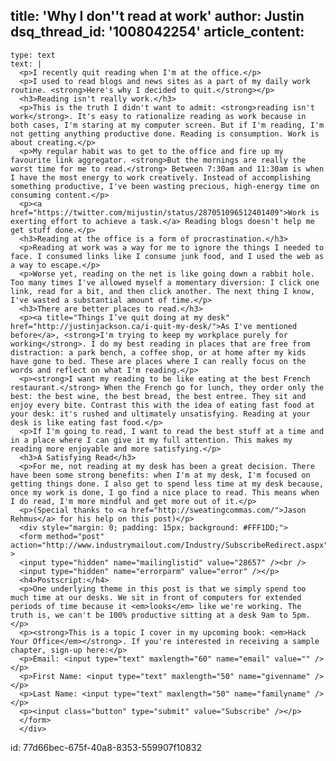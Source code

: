 title: 'Why I don''t read at work'
author: Justin
dsq_thread_id: '1008042254'
article_content:
  -
    type: text
    text: |
      <p>I recently quit reading when I'm at the office.</p>
      <p>I used to read blogs and news sites as a part of my daily work routine. <strong>Here's why I decided to quit.</strong></p>
      <h3>Reading isn't really work.</h3>
      <p>This is the truth I didn't want to admit: <strong>reading isn't work</strong>. It's easy to rationalize reading as work because in both cases, I'm staring at my computer screen. But if I'm reading, I'm not getting anything productive done. Reading is consumption. Work is about creating.</p>
      <p>My regular habit was to get to the office and fire up my favourite link aggregator. <strong>But the mornings are really the worst time for me to read.</strong> Between 7:30am and 11:30am is when I have the most energy to work creatively. Instead of accomplishing something productive, I've been wasting precious, high-energy time on consuming content.</p>
      <p><a href="https://twitter.com/mijustin/status/287051096512401409">Work is exerting effort to achieve a task.</a> Reading blogs doesn't help me get stuff done.</p>
      <h3>Reading at the office is a form of procrastination.</h3>
      <p>Reading at work was a way for me to ignore the things I needed to face. I consumed links like I consume junk food, and I used the web as a way to escape.</p>
      <p>Worse yet, reading on the net is like going down a rabbit hole. Too many times I've allowed myself a momentary diversion: I click one link, read for a bit, and then click another. The next thing I know, I've wasted a substantial amount of time.</p>
      <h3>There are better places to read.</h3>
      <p><a title="Things I’ve quit doing at my desk" href="http://justinjackson.ca/i-quit-my-desk/">As I've mentioned before</a>, <strong>I'm trying to keep my workplace purely for working</strong>. I do my best reading in places that are free from distraction: a park bench, a coffee shop, or at home after my kids have gone to bed. These are places where I can really focus on the words and reflect on what I'm reading.</p>
      <p><strong>I want my reading to be like eating at the best French restaurant.</strong> When the French go for lunch, they order only the best: the best wine, the best bread, the best entree. They sit and enjoy every bite. Contrast this with the idea of eating fast food at your desk: it's rushed and ultimately unsatisfying. Reading at your desk is like eating fast food.</p>
      <p>If I'm going to read, I want to read the best stuff at a time and in a place where I can give it my full attention. This makes my reading more enjoyable and more satisfying.</p>
      <h3>A Satisfying Read</h3>
      <p>For me, not reading at my desk has been a great decision. There have been some strong benefits: when I'm at my desk, I'm focused on getting things done. I also get to spend less time at my desk because, once my work is done, I go find a nice place to read. This means when I do read, I'm more mindful and get more out of it.</p>
      <p>(Special thanks to <a href="http://sweatingcommas.com/">Jason Rehmus</a> for his help on this post)</p>
      <div style="margin: 0; padding: 15px; background: #FFF1DD;">
      <form method="post" action="http://www.industrymailout.com/Industry/SubscribeRedirect.aspx" >
      <input type="hidden" name="mailinglistid" value="28657" /><br />
      <input type="hidden" name="errorparm" value="error" /></p>
      <h4>Postscript:</h4>
      <p>One underlying theme in this post is that we simply spend too much time at our desks. We sit in front of computers for extended periods of time because it <em>looks</em> like we're working. The truth is, we can't be 100% productive sitting at a desk 9am to 5pm.</p>
      <p><strong>This is a topic I cover in my upcoming book: <em>Hack Your Office</em></strong>. If you're interested in receiving a sample chapter, sign-up here:</p>
      <p>Email: <input type="text" maxlength="60" name="email" value="" /></p>
      <p>First Name: <input type="text" maxlength="50" name="givenname" /></p>
      <p>Last Name: <input type="text" maxlength="50" name="familyname" /></p>
      <p><input class="button" type="submit" value="Subscribe" /></p>
      </form>
      </div>
      
id: 77d66bec-675f-40a8-8353-559907f10832
